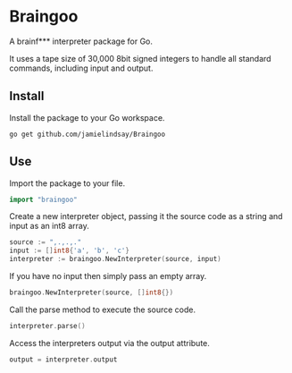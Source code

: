# Braingoo

A brainf\*\*\* interpreter package for Go.

It uses a tape size of 30,000 8bit signed integers to handle all standard commands, including input and output.

## Install

Install the package to your Go workspace.

```shell
go get github.com/jamielindsay/Braingoo
```

## Use

Import the package to your file.

```Go
import "braingoo"
```

Create a new interpreter object, passing it the source code as a string and input as an int8 array.

```Go
source := ",.,.,."
input := []int8{'a', 'b', 'c'}
interpreter := braingoo.NewInterpreter(source, input)
```

If you have no input then simply pass an empty array.

```Go
braingoo.NewInterpreter(source, []int8{})
```

Call the parse method to execute the source code.

```Go
interpreter.parse()
```

Access the interpreters output via the output attribute.

```Go
output = interpreter.output
```
